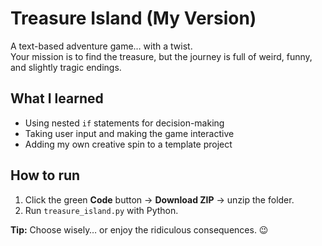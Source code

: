 # Treasure Island (My Version)
A text-based adventure game… with a twist.  
Your mission is to find the treasure, but the journey is full of weird, funny, and slightly tragic endings.

## What I learned
- Using nested `if` statements for decision-making  
- Taking user input and making the game interactive  
- Adding my own creative spin to a template project  

## How to run
1. Click the green **Code** button → **Download ZIP** → unzip the folder.  
2. Run `treasure_island.py` with Python.  

**Tip:** Choose wisely… or enjoy the ridiculous consequences. 😉
